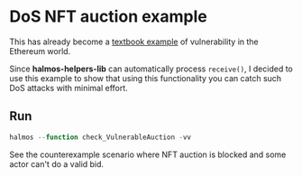# DoS NFT auction example
This has already become a [textbook example](https://github.com/dob/auctionhouse/issues/20) of vulnerability in the Ethereum world.

Since **halmos-helpers-lib** can automatically process `receive()`, I decided to use this example to show that using this functionality you can catch such DoS attacks with minimal effort.
## Run
```javascript
halmos --function check_VulnerableAuction -vv
```
See the counterexample scenario where NFT auction is blocked and some actor can't do a valid bid.